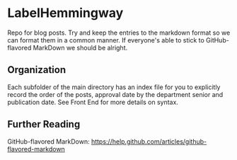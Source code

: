 LabelHemmingway
===============

Repo for blog posts. Try and keep the entries to the markdown format so we can format them in a common manner. 
If everyone's able to stick to GitHub-flavored MarkDown we should be alright.

Organization
------------

Each subfolder of the main directory has an index file for you to explicitly record the order of the posts, approval date by the department senior and publication date. See Front End for more details on syntax.

Further Reading
-------
GitHub-flavored MarkDown: https://help.github.com/articles/github-flavored-markdown


